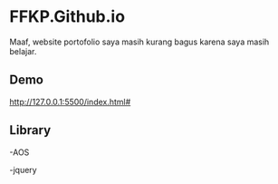 # FFKP.Github.io
Maaf, website portofolio saya masih kurang bagus karena saya masih belajar.

## Demo
http://127.0.0.1:5500/index.html#
## Library 
-AOS

-jquery
